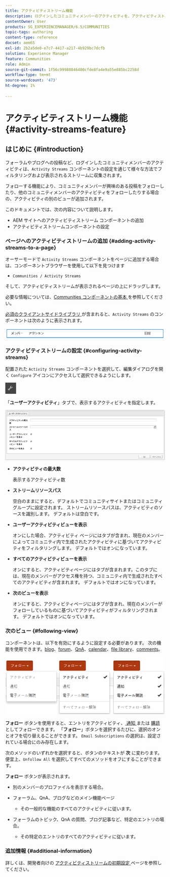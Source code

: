 ```yaml
---
title: アクティビティストリーム機能
description: ログインしたコミュニティメンバーのアクティビティを、アクティビティストリーム コンポーネントを通じてフィルタリングおよび表示できるストリームに収集する方法を説明します。
contentOwner: User
products: SG_EXPERIENCEMANAGER/6.5/COMMUNITIES
topic-tags: authoring
content-type: reference
docset: aem65
exl-id: 2b2a5de0-e7c7-4417-a217-4b929bc7dcfb
solution: Experience Manager
feature: Communities
role: Admin
source-git-commit: 1f56c99980846400cfde8fa4e9a55e885bc2258d
workflow-type: tm+mt
source-wordcount: '473'
ht-degree: 1%

---
```


# アクティビティストリーム機能 {#activity-streams-feature}

## はじめに {#introduction}

フォーラムやブログへの投稿など、ログインしたコミュニティメンバーのアクティビティは、`Activity Streams` コンポーネントの設定を通じて様々な方法でフィルタリングおよび表示されるストリームに収集されます。

フォローする機能により、コミュニティメンバーが興味のある投稿をフォローしたり、他のコミュニティメンバーのアクティビティをフォローしたりする場合の、アクティビティの別のビューが追加されます。

このドキュメントでは、次の内容について説明します。

* AEM サイトへのアクティビティストリーム コンポーネントの追加
* アクティビティストリームコンポーネントの設定

### ページへのアクティビティストリームの追加 {#adding-activity-streams-to-a-page}

オーサーモードで `Activity Streams` コンポーネントをページに追加する場合は、コンポーネントブラウザーを使用して以下を見つけます

* `Communities / Activity Streams`

そして、アクティビティストリームが表示されるページの上にドラッグします。

必要な情報については、[Communities コンポーネントの基本 ](/help/communities/basics.md) を参照してください。

[ 必須のクライアントサイドライブラリ ](/help/communities/essentials-activities.md#essentials-for-client-side) が含まれると、`Activity Streams` のコンポーネントは次のように表示されます。

![activity-streams](assets/activity-component.png)

### アクティビティストリームの設定 {#configuring-activity-streams}

配置された `Activity Streams` コンポーネントを選択して、編集ダイアログを開く `Configure` アイコンにアクセスして選択できるようにします。

![ 設定 ](assets/configure-new.png)

「**ユーザーアクティビティ**」タブで、表示するアクティビティを指定します。

![user-activities](assets/user-activities.png)

* **アクティビティの最大数**

  表示するアクティビティ数

* **ストリームリソースパス**

  空白のままにすると、デフォルトでコミュニティサイトまたはコミュニティグループに設定されます。 ストリームリソースパスは、アクティビティのソースを識別します。 デフォルトは空白です。

* **ユーザーアクティビティビューを表示**

  オンにした場合、アクティビティ ページにはタブが含まれ、現在のメンバーによってコミュニティ内で生成されたアクティビティに基づいてアクティビティをフィルタリングします。 デフォルトではオンになっています。

* **すべてのアクティビティビューを表示**

  オンにすると、アクティビティページにはタブが含まれます。このタブには、現在のメンバーがアクセス権を持つ、コミュニティ内で生成されたすべてのアクティビティが含まれます。 デフォルトではオンになっています。

* **次のビューを表示**

  オンにすると、アクティビティページにはタブが含まれ、現在のメンバーがフォローしているものに基づいてアクティビティがフィルタリングされます。 デフォルトではオンになっています。

### 次のビュー {#following-view}

コンポーネントは、以下を有効にするように設定する必要があります。 次の機能を使用できます。[blog](/help/communities/blog-feature.md)、[forum](/help/communities/forum.md)、[QnA](/help/communities/working-with-qna.md)、[calendar](/help/communities/calendar.md)、[file library](/help/communities/file-library.md)、[comments](/help/communities/comments.md)。

![ 次のビュー ](assets/following-activities.png)

**フォロー** ボタンを使用すると、エントリをアクティビティ、[ 通知 ](/help/communities/notifications.md) または [ 購読 ](/help/communities/subscriptions.md) としてフォローできます。 「**フォロー**」ボタンを選択するたびに、選択のオンとオフを切り替えることができます。 `Email Subscriptions` の選択は、設定されている場合にのみ存在します。

次のメソッドのいずれかを選択すると、ボタンのテキストが **次** に変わります。 便宜上、`Unfollow All` を選択してすべてのメソッドをオフにすることができます。

**フォロー** ボタンが表示されます。

* 別のメンバーのプロファイルを表示する場合。
* フォーラム、QnA、ブログなどのメイン機能ページ

   * その一般的な機能のすべてのアクティビティに従います。

* フォーラムのトピック、QnA の質問、ブログ記事など、特定のエントリの場合。

   * その特定のエントリのすべてのアクティビティに従います。

### 追加情報 {#additional-information}

詳しくは、開発者向けの [ アクティビティストリームの初期設定 ](/help/communities/essentials-activities.md) ページを参照してください。
